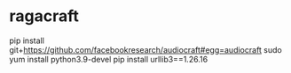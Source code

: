 # ragacraft

pip install git+https://github.com/facebookresearch/audiocraft#egg=audiocraft
sudo yum install python3.9-devel
pip install urllib3==1.26.16
